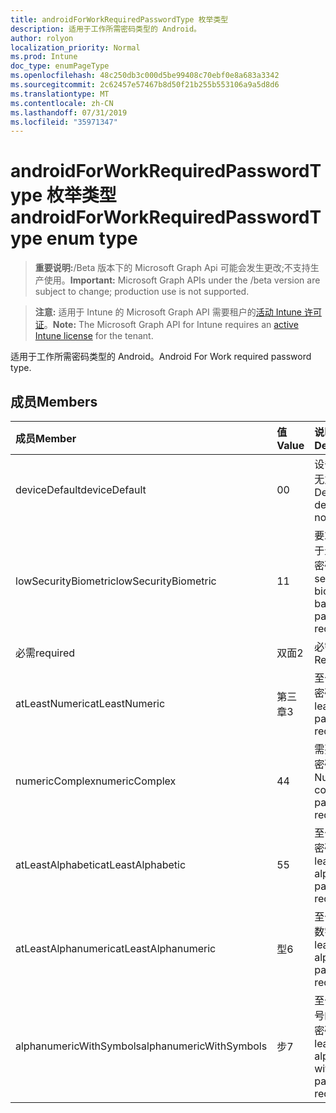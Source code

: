 ```yaml
---
title: androidForWorkRequiredPasswordType 枚举类型
description: 适用于工作所需密码类型的 Android。
author: rolyon
localization_priority: Normal
ms.prod: Intune
doc_type: enumPageType
ms.openlocfilehash: 48c250db3c000d5be99408c70ebf0e8a683a3342
ms.sourcegitcommit: 2c62457e57467b8d50f21b255b553106a9a5d8d6
ms.translationtype: MT
ms.contentlocale: zh-CN
ms.lasthandoff: 07/31/2019
ms.locfileid: "35971347"
---
```

# <a name="androidforworkrequiredpasswordtype-enum-type"></a><span data-ttu-id="2ec00-103">androidForWorkRequiredPasswordType 枚举类型</span><span class="sxs-lookup"><span data-stu-id="2ec00-103">androidForWorkRequiredPasswordType enum type</span></span>

> <span data-ttu-id="2ec00-104">**重要说明:**/Beta 版本下的 Microsoft Graph Api 可能会发生更改;不支持生产使用。</span><span class="sxs-lookup"><span data-stu-id="2ec00-104">**Important:** Microsoft Graph APIs under the /beta version are subject to change; production use is not supported.</span></span>

> <span data-ttu-id="2ec00-105">**注意:** 适用于 Intune 的 Microsoft Graph API 需要租户的[活动 Intune 许可证](https://go.microsoft.com/fwlink/?linkid=839381)。</span><span class="sxs-lookup"><span data-stu-id="2ec00-105">**Note:** The Microsoft Graph API for Intune requires an [active Intune license](https://go.microsoft.com/fwlink/?linkid=839381) for the tenant.</span></span>

<span data-ttu-id="2ec00-106">适用于工作所需密码类型的 Android。</span><span class="sxs-lookup"><span data-stu-id="2ec00-106">Android For Work required password type.</span></span>

## <a name="members"></a><span data-ttu-id="2ec00-107">成员</span><span class="sxs-lookup"><span data-stu-id="2ec00-107">Members</span></span>
|<span data-ttu-id="2ec00-108">成员</span><span class="sxs-lookup"><span data-stu-id="2ec00-108">Member</span></span>|<span data-ttu-id="2ec00-109">值</span><span class="sxs-lookup"><span data-stu-id="2ec00-109">Value</span></span>|<span data-ttu-id="2ec00-110">说明</span><span class="sxs-lookup"><span data-stu-id="2ec00-110">Description</span></span>|
|:---|:---|:---|
|<span data-ttu-id="2ec00-111">deviceDefault</span><span class="sxs-lookup"><span data-stu-id="2ec00-111">deviceDefault</span></span>|<span data-ttu-id="2ec00-112">0</span><span class="sxs-lookup"><span data-stu-id="2ec00-112">0</span></span>|<span data-ttu-id="2ec00-113">设备默认值, 无意向。</span><span class="sxs-lookup"><span data-stu-id="2ec00-113">Device default value, no intent.</span></span>|
|<span data-ttu-id="2ec00-114">lowSecurityBiometric</span><span class="sxs-lookup"><span data-stu-id="2ec00-114">lowSecurityBiometric</span></span>|<span data-ttu-id="2ec00-115">1</span><span class="sxs-lookup"><span data-stu-id="2ec00-115">1</span></span>|<span data-ttu-id="2ec00-116">要求低安全基于生物特征的密码。</span><span class="sxs-lookup"><span data-stu-id="2ec00-116">Low security biometrics based password required.</span></span>|
|<span data-ttu-id="2ec00-117">必需</span><span class="sxs-lookup"><span data-stu-id="2ec00-117">required</span></span>|<span data-ttu-id="2ec00-118">双面</span><span class="sxs-lookup"><span data-stu-id="2ec00-118">2</span></span>|<span data-ttu-id="2ec00-119">必需。</span><span class="sxs-lookup"><span data-stu-id="2ec00-119">Required.</span></span>|
|<span data-ttu-id="2ec00-120">atLeastNumeric</span><span class="sxs-lookup"><span data-stu-id="2ec00-120">atLeastNumeric</span></span>|<span data-ttu-id="2ec00-121">第三章</span><span class="sxs-lookup"><span data-stu-id="2ec00-121">3</span></span>|<span data-ttu-id="2ec00-122">至少需要数字密码。</span><span class="sxs-lookup"><span data-stu-id="2ec00-122">At least numeric password required.</span></span>|
|<span data-ttu-id="2ec00-123">numericComplex</span><span class="sxs-lookup"><span data-stu-id="2ec00-123">numericComplex</span></span>|<span data-ttu-id="2ec00-124">4</span><span class="sxs-lookup"><span data-stu-id="2ec00-124">4</span></span>|<span data-ttu-id="2ec00-125">需要数字复杂密码。</span><span class="sxs-lookup"><span data-stu-id="2ec00-125">Numeric complex password required.</span></span>|
|<span data-ttu-id="2ec00-126">atLeastAlphabetic</span><span class="sxs-lookup"><span data-stu-id="2ec00-126">atLeastAlphabetic</span></span>|<span data-ttu-id="2ec00-127">5</span><span class="sxs-lookup"><span data-stu-id="2ec00-127">5</span></span>|<span data-ttu-id="2ec00-128">至少需要字母密码。</span><span class="sxs-lookup"><span data-stu-id="2ec00-128">At least alphabetic password required.</span></span>|
|<span data-ttu-id="2ec00-129">atLeastAlphanumeric</span><span class="sxs-lookup"><span data-stu-id="2ec00-129">atLeastAlphanumeric</span></span>|<span data-ttu-id="2ec00-130">型</span><span class="sxs-lookup"><span data-stu-id="2ec00-130">6</span></span>|<span data-ttu-id="2ec00-131">至少需要字母数字密码。</span><span class="sxs-lookup"><span data-stu-id="2ec00-131">At least alphanumeric password required.</span></span>|
|<span data-ttu-id="2ec00-132">alphanumericWithSymbols</span><span class="sxs-lookup"><span data-stu-id="2ec00-132">alphanumericWithSymbols</span></span>|<span data-ttu-id="2ec00-133">步</span><span class="sxs-lookup"><span data-stu-id="2ec00-133">7</span></span>|<span data-ttu-id="2ec00-134">至少需要带符号的字母数字密码。</span><span class="sxs-lookup"><span data-stu-id="2ec00-134">At least alphanumeric with symbols password required.</span></span>|





